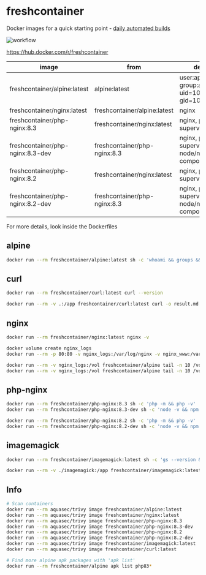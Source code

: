 # freshcontainer

Docker images for a quick starting point - [daily automated builds](https://github.com/rboonzaijer/freshcontainer/blob/main/.github/workflows/build-and-push-containers.yml)

![workflow](https://github.com/rboonzaijer/freshcontainer/actions/workflows/build-and-push-containers.yml/badge.svg)

https://hub.docker.com/r/freshcontainer

| image | from | details |
|-|-|-|
freshcontainer/alpine:latest | alpine:latest | user:appuser, group:appgroup, uid=1000, gid=1000 |
freshcontainer/nginx:latest | freshcontainer/alpine:latest | nginx |
freshcontainer/php-nginx:8.3 | freshcontainer/nginx:latest | nginx, php8.3, supervisor |
freshcontainer/php-nginx:8.3-dev | freshcontainer/php-nginx:8.3 | nginx, php8.3, supervisor, node/npm, composer |
freshcontainer/php-nginx:8.2 | freshcontainer/nginx:latest | nginx, php8.2, supervisor |
freshcontainer/php-nginx:8.2-dev | freshcontainer/php-nginx:8.3 | nginx, php8.2, supervisor, node/npm, composer |

For more details, look inside the Dockerfiles

## alpine

```bash
docker run --rm freshcontainer/alpine:latest sh -c 'whoami && groups && id -u && id -g && pwd && ls -la'
```

## curl

```bash
docker run --rm freshcontainer/curl:latest curl --version
```

```bash
docker run --rm -v .:/app freshcontainer/curl:latest curl -o result.md https://raw.githubusercontent.com/rboonzaijer/freshcontainer/main/README.md
```

## nginx

```bash
docker run --rm freshcontainer/nginx:latest nginx -v
```

```bash
docker volume create nginx_logs
docker run --rm -p 80:80 -v nginx_logs:/var/log/nginx -v nginx_www:/var/www/html freshcontainer/nginx

docker run --rm -v nginx_logs:/vol freshcontainer/alpine tail -n 10 /vol/nginx-default-access.log
docker run --rm -v nginx_logs:/vol freshcontainer/alpine tail -n 10 /vol/nginx-default-error.log
```

## php-nginx

```bash
docker run --rm freshcontainer/php-nginx:8.3 sh -c 'php -m && php -v'
docker run --rm freshcontainer/php-nginx:8.3-dev sh -c 'node -v && npm -v && composer diagnose'

docker run --rm freshcontainer/php-nginx:8.2 sh -c 'php -m && php -v'
docker run --rm freshcontainer/php-nginx:8.2-dev sh -c 'node -v && npm -v && composer diagnose'
```

## imagemagick

```bash
docker run --rm freshcontainer/imagemagick:latest sh -c 'gs --version && convert -version'
```

```bash
docker run --rm -v ./imagemagick:/app freshcontainer/imagemagick:latest convert logo.png target-logo.webp
```

## Info

```bash
# Scan containers
docker run --rm aquasec/trivy image freshcontainer/alpine:latest
docker run --rm aquasec/trivy image freshcontainer/nginx:latest
docker run --rm aquasec/trivy image freshcontainer/php-nginx:8.3
docker run --rm aquasec/trivy image freshcontainer/php-nginx:8.3-dev
docker run --rm aquasec/trivy image freshcontainer/php-nginx:8.2
docker run --rm aquasec/trivy image freshcontainer/php-nginx:8.2-dev
docker run --rm aquasec/trivy image freshcontainer/imagemagick:latest
docker run --rm aquasec/trivy image freshcontainer/curl:latest

# Find more alpine apk packages with 'apk list'
docker run --rm freshcontainer/alpine apk list php83*
```
